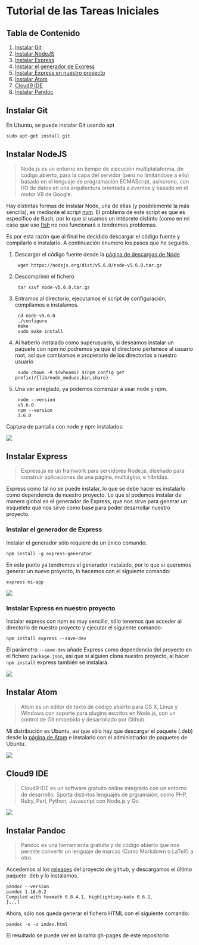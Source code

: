 # Tutorial de las Tareas Iniciales

## Tabla de Contenido
1. [Instalar Git](#instalar-git)
2. [Instalar NodeJS](#instalar-nodejs)
3. [Instalar Express](#instalar-express)
  1. [Instalar el generador de Express](#instalar-el-generador-de-express)
  2. [Instalar Express en nuestro proyecto](#instalar-express-en-nuestro-proyecto)
4. [Instalar Atom](#instalar-atom)
5. [Cloud9 IDE](#cloud9-ide)
5. [Instalar Pandoc](#instalar-pandoc)

## Instalar Git
En Ubuntu, se puede instalar Git usando apt

    sudo apt-get install git

## Instalar NodeJS
> Node.js es un entorno en tiempo de ejecución multiplataforma, de código abierto, para la capa del servidor (pero no limitándose a ello) basado en el lenguaje de programación ECMAScript, asíncrono, con I/O de datos en una arquitectura orientada a eventos y basado en el motor V8 de Google.

Hay distintas formas de instalar Node, una de ellas (y posiblemente la más sencilla), es mediante el script [nvm](https://github.com/creationix/nvm). El problema de este script es que es específico de Bash, por lo que si usamos un intéprete distinto (como en mi caso que uso [fish](https://github.com/fish-shell/fish-shell) no nos funcionará o tendremos problemas.

Es por esta razón que al final he decidido descargar el código fuente y compilarlo e instalarlo. A continuación enumero los pasos que he seguido.

1. Descargar el código fuente desde la [página de descargas de Node](https://nodejs.org/en/download/)

        wget https://nodejs.org/dist/v5.6.0/node-v5.6.0.tar.gz

2. Descomprimir el fichero

        tar xzvf node-v5.6.0.tar.gz

3. Entramos al directorio, ejecutamos el script de configuración, compilamos e instalamos.

        cd node-v5.6.0
        ./configure
        make
        sudo make install

4. Al haberlo instalado como superusuario, si deseamos instalar un paquete con npm no podremos ya que el directorio pertenece al usuario root, así que cambiamos e propietario de los directorios a nuestro usuario

        sudo chown -R $(whoami) $(npm config get prefix)/{lib/node_modues,bin,share}

5. Una ver arreglado, ya podemos comenzar a usar node y npm.

        node --version
        v5.6.0
        npm --version
        3.6.0

Captura de pantalla con node y npm instalados:

![](images/node-npm.png)

## Instalar Express
> Express.js es un framwork para servidores Node.js, diseñado para construir aplicaciones de una página, multiágina, e híbridas.

Express como tal no se puede instalar, lo que se debe hacer es instalarlo como dependencia de nuestro proyecto. Lo que sí podemos instalar de manera global es el generador de Express, que nos sirve para generar un esqueleto que nos sirve como base para poder desarrollar nuestro proyecto.

### Instalar el generador de Express

Instalar el generador sólo requiere de un único comando.

    npm install -g express-generator

En este punto ya tendremos el generador instalado, por lo que si queremos generar un nuevo proyecto, lo hacemos con el siguiente comando:

    express mi-app

![](images/express-gen.png)

### Instalar Express en nuestro proyecto
Instalar express con npm es muy sencillo, sólo tenemos que acceder al directorio de nuestro proyecto y ejecutar el siguiente comando:

    npm install express --save-dev

El parámetro `--save-dev` añade Express como dependencia del proyecto en el fichero `package.json`, así que si alguien clona nuestro proyecto, al hacer `npm install` express también se instalará.

![](images/express-inst.png)

## Instalar Atom
> Atom es un editor de texto de código abierto para OS X, Linux y WIndows con soporte para plugins escritos en Node.js, con un control de Git embebido y desarrollado por Github.

Mi distribución es Ubuntu, así que sólo hay que descargar el paquete (.deb) desde la [página de Atom](https://atom.io/) e instalarlo con el administrador de paquetes de Ubuntu.

![](images/atom.png)

## Cloud9 IDE
> Cloud9 IDE es un software gratuito online integrado con un entorno de desarrollo. Sporta distintos lenguajes de prgramaión, como PHP, Ruby, Perl, Python, Javascript con Node.js y Go.

![](images/cloud9.png)

## Instalar Pandoc
> Pandoc es una herramienta gratuita y de código abierto que nos permite convertir un lenguaje de marcas (Como Markdown o LaTeX) a otro.

Accedemos al los [releases](https://github.com/jgm/pandoc/releases) del proyecto de github, y descargamos el último paquete .deb y lo instalamos.

    pandoc --version
    pandoc 1.16.0.2
    Compiled with texmath 0.8.4.1, highlighting-kate 0.6.1.
    [...]

Ahora, sólo nos queda generar el fichero HTML con el siguiente comando:

    pandoc -s -o index.html

El resultado se puede ver en la rama gh-pages de este repositorio